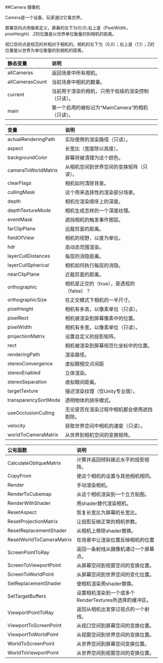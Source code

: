 ##Camera 摄像机

Camera是一个设备，玩家通过它看世界。

屏幕空间点用像素定义，屏幕的左下为(0,0);右上是（PixelWidth，pixelHeight）.Z的位置是以世界单位衡量的到相机的距离。

视口空间点是规范的并相对于相机的。相机的左下为（0,0）；右上是（1,1）；Z的位置是以世界为单位衡量的到相机的距离。


|静态变量|说明|
|:--|:--|
|allCameras|返回场景中所有相机。|
|allCamerasCount|当前场景中相机的数量。|
|current|当前用于渲染的相机，只用于低级的渲染控制（只读）。|
|main|第一个启用的被标记为“MainCamera”的相机（只读）。|


|变量|说明|
|:--|:--|
|actualRenderingPath|实际使用的渲染路径（只读）。|
|aspect|长宽比（宽度除以高度）。|
|backgroundColor|屏幕将被清理为这个颜色。|
|cameraToWorldMatrix|从相机空间到世界空间的变换矩阵（只读）。|
|clearFlags|相机如何清除背景。|
|cullingMask|这个用来选择性的渲染部分场景。|
|depth|相机在渲染顺序上的深度。|
|depthTextureMode|相机生成怎样的一个深度纹理。|
|eventMask|遮挡相机的触发事件图层。|
|farClipPlane|远裁剪面的距离。|
|fieldOfView|相机的视野，以度为单位。|
|hdr|高动态范围渲染。|
|layerCullDistances|每层的消隐距离。|
|layerCullSpherical|相机如何执行每层的消隐。|
|nearClipPlane|近裁剪面的距离。|
|orthographic|相机是正交的（true），是透视的（false）？|
|orthographicSize|在正交模式下相机的一半尺寸。|
|pixelHeight|相机有多高，以像素单位（只读）。|
|pixelRect|相机被渲染到屏幕像素中的位置。|
|pixelWidth|相机有多宽，以像素单位（只读）。|
|projectionMatrix|设置自定义的投影矩阵。|
|rect|相机被渲染到屏幕规范化坐标中的位置。|
|renderingPath|渲染路径。|
|stereoConvergence|虚拟眼相交点间距|
|stereoEnabled|立体渲染。|
|stereoSeparation|虚拟眼间距离。|
|targetTexture|描述渲染纹理（仅Unity专业版）。|
|transparencySortMode|透明物体的排序模式。|
|useOcclusionCulling|无论是否在渲染过程中相机都会使用遮挡剔除。|
|velocity|获取世界空间中相机的速度（只读）。|
|worldToCameraMatrix|从世界到相机空间的变换矩阵。|


|公有函数|说明|
|:--|:--|
|CalculateObliqueMatrix|计算并返回倾斜接近水平的投影矩阵。|
|CopyFrom|使这个相机的设置与其他相机相同。|
|Render|手动渲染相机。|
|RenderToCubemap|从这个相机渲染到一个立方贴图。|
|RenderWithShader|用shader替代渲染相机。|
|ResetAspect|恢复长宽比为屏幕的长宽比。|
|ResetProjectionMatrix|让投影反映正常的相机参数。|
|ResetReplacementShader|从相机上移除shader替换。|
|ResetWorldToCameraMatrix|在场景中让渲染位置反映相机的位置|
|ScreenPointToRay|返回一条射线从摄像机通过一个屏幕点。|
|ScreenToViewportPoint|从屏幕空间到视窗空间的变换位置。|
|ScreenToWorldPoint|从屏幕空间到世界空间的变化位置。|
|SetReplacementShader|使相机渲染用shader替换。|
|SetTargetBuffers|设置相机渲染到一个或多个RenderTextures所选择的缓冲区。|
|ViewportPointToRay|返回从相机出发穿过视点的一个射线。|
|ViewportToScreenPoint|从视口空间到屏幕空间的变换位置。|
|ViewportToWorldPoint|从视窗空间到世界空间的变换位置。|
|WorldToScreenPoint|从世界空间到屏幕空间变换位置。|
|WorldToViewportPoint|从世界空间到视窗空间的变换位置。|























